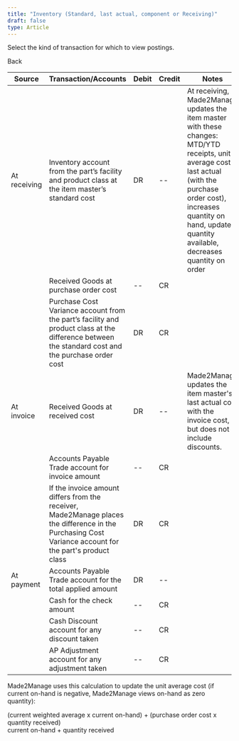 ```yaml
---
title: "Inventory (Standard, last actual, component or Receiving)"
draft: false
type: Article
---
```


Select the kind of transaction for which to view postings. 

Back

| Source       | Transaction/Accounts                                                                                                                                    | Debit | Credit | Notes                                                                                                                                                                                                                                           |
|--------------|---------------------------------------------------------------------------------------------------------------------------------------------------------|-------|--------|-------------------------------------------------------------------------------------------------------------------------------------------------------------------------------------------------------------------------------------------------|
| At receiving | Inventory account from the part’s facility and product class at the item master’s standard cost                                                         | DR    | --     | At receiving, Made2Manage updates the item master with these changes: MTD/YTD receipts, unit average cost , last actual (with the purchase order cost), increases quantity on hand, updates quantity available, decreases quantity on order |
|              | Received Goods at purchase order cost                                                                                                                   | --    | CR     |                                                                                                                                                                                                                                                 |
|              | Purchase Cost Variance account from the part’s facility and product class at the difference between the standard cost and the purchase order cost       | DR    | CR     |                                                                                                                                                                                                                                                 |
| At invoice   | Received Goods at received cost                                                                                                                         | DR    | --     | Made2Manage updates the item master's last actual cost with the invoice cost, but does not include discounts.                                                                                                                                   |
|              | Accounts Payable Trade account for invoice amount                                                                                                       | --    | CR     |                                                                                                                                                                                                                                                 |
|              | If the invoice amount differs from the receiver, Made2Manage places the difference in the Purchasing Cost Variance account for the part's product class | DR    | CR     |                                                                                                                                                                                                                                                 |
| At payment   | Accounts Payable Trade account for the total applied amount                                                                                             | DR    | --     |                                                                                                                                                                                                                                                 |
|              | Cash for the check amount                                                                                                                               | --    | CR     |                                                                                                                                                                                                                                                 |
|              | Cash Discount account for any discount taken                                                                                                            | --    | CR     |                                                                                                                                                                                                                                                 |
|              | AP Adjustment account for any adjustment taken                                                                                                          | --    | CR     |                                                                                                                                                                                                                                                 |

Made2Manage uses this calculation to update the unit average cost (if current on-hand is negative, Made2Manage views on-hand as zero quantity):

(current weighted average x current on-hand) + (purchase order cost x quantity received)  
current on-hand + quantity received